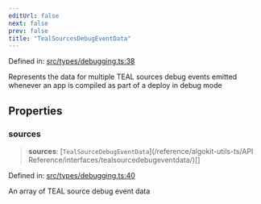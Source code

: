 ```yaml
---
editUrl: false
next: false
prev: false
title: "TealSourcesDebugEventData"
---
```


Defined in: [src/types/debugging.ts:38](https://github.com/algorandfoundation/algokit-utils-ts/blob/45957336d0cbf88c980c0a3343335a5e5e142c93/src/types/debugging.ts#L38)

Represents the data for multiple TEAL sources debug events emitted whenever an app is compiled as part of a deploy in debug mode

## Properties

### sources

> **sources**: [`TealSourceDebugEventData`](/reference/algokit-utils-ts/API Reference/interfaces/tealsourcedebugeventdata/)[]

Defined in: [src/types/debugging.ts:40](https://github.com/algorandfoundation/algokit-utils-ts/blob/45957336d0cbf88c980c0a3343335a5e5e142c93/src/types/debugging.ts#L40)

An array of TEAL source debug event data
